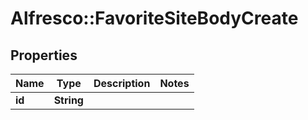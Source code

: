 # Alfresco::FavoriteSiteBodyCreate

## Properties
Name | Type | Description | Notes
------------ | ------------- | ------------- | -------------
**id** | **String** |  | 


